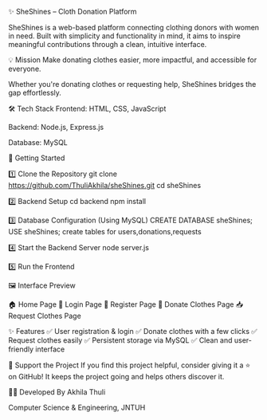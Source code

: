 ✨ SheShines – Cloth Donation Platform

SheShines is a web-based platform connecting clothing donors with women in need. Built with simplicity and functionality in mind, it aims to inspire meaningful contributions through a clean, intuitive interface.

💡 Mission
Make donating clothes easier, more impactful, and accessible for everyone.

Whether you're donating clothes or requesting help, SheShines bridges the gap effortlessly.

🛠️ Tech Stack
Frontend: HTML, CSS, JavaScript

Backend: Node.js, Express.js

Database: MySQL

🚀 Getting Started

1️⃣ Clone the Repository
   git clone https://github.com/ThuliAkhila/sheShines.git
  cd sheShines
  
2️⃣ Backend Setup
   cd backend
   npm install
   
3️⃣ Database Configuration (Using MySQL)
   CREATE DATABASE sheShines;
   USE sheShines;
   create tables for users,donations,requests
   
4️⃣ Start the Backend Server
   node server.js
   
5️⃣ Run the Frontend

🖼️ Interface Preview

🏠 Home Page
🔐 Login Page
📝 Register Page
👗 Donate Clothes Page
📥 Request Clothes Page

 ✨ Features
✅ User registration & login
✅ Donate clothes with a few clicks
✅ Request clothes easily
✅ Persistent storage via MySQL
✅ Clean and user-friendly interface

🙌 Support the Project
If you find this project helpful, consider giving it a ⭐️ on GitHub!
It keeps the project going and helps others discover it.

👩‍💻 Developed By
 Akhila Thuli
 
 Computer Science & Engineering, JNTUH


